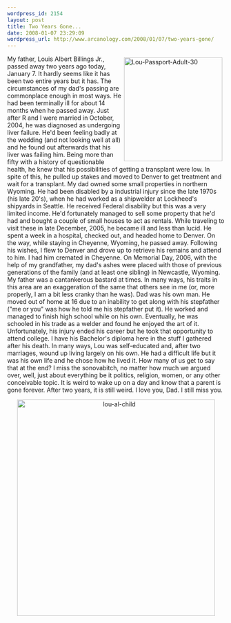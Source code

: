 ```yaml
--- 
wordpress_id: 2154
layout: post
title: Two Years Gone...
date: 2008-01-07 23:29:09
wordpress_url: http://www.arcanology.com/2008/01/07/two-years-gone/
---
```

<a href="http://www.flickr.com/photos/albill/170206480/" title="Lou-Passport-Adult-30 by albill, on Flickr"><img src="http://farm1.static.flickr.com/45/170206480_7c5dab6f96_m.jpg" width="228" height="240" align="right" hspace="5" vspace="5" alt="Lou-Passport-Adult-30" /></a>My father, Louis Albert Billings Jr., passed away two years ago today, January 7. It hardly seems like it has been two entire years but it has. The circumstances of my dad's passing are commonplace enough in most ways. He had been terminally ill for about 14 months when he passed away. Just after R and I were married in October, 2004, he was diagnosed as undergoing liver failure. He'd been feeling badly at the wedding (and not looking well at all) and he found out afterwards that his liver was failing him. Being more than fifty with a history of questionable health, he knew that his possibilities of getting a transplant were low. In spite of this, he pulled up stakes and moved to Denver to get treatment and wait for a transplant. My dad owned some small properties in northern Wyoming. He had been disabled by a industrial injury since the late 1970s (his late 20's), when he had worked as a shipwelder at Lockheed's shipyards in Seattle. He received Federal disability but this was a very limited income. He'd fortunately managed to sell some property that he'd had and bought a couple of small houses to act as rentals. While traveling to visit these in late December, 2005, he became ill and less than lucid. He spent a week in a hospital, checked out, and headed home to Denver. On the way, while staying in Cheyenne, Wyoming, he passed away. Following his wishes, I flew to Denver and drove up to retrieve his remains and attend to him. I had him cremated in Cheyenne. On Memorial Day, 2006, with the help of my grandfather, my dad's ashes were placed with those of previous generations of the family (and at least one sibling) in Newcastle, Wyoming. My father was a cantankerous bastard at times. In many ways, his traits in this area are an exaggeration of the same that others see in me (or, more properly, I am a bit less cranky than he was). Dad was his own man. He moved out of home at 16 due to an inability to get along with his stepfather ("me or you" was how he told me his stepfather put it). He worked and managed to finish high school while on his own. Eventually, he was schooled in his trade as a welder and found he enjoyed the art of it. Unfortunately, his injury ended his career but he took that opportunity to attend college. I have his Bachelor's diploma here in the stuff I gathered after his death. In many ways, Lou was self-educated and, after two marriages, wound up living largely on his own. He had a difficult life but it was his own life and he chose how he lived it. How many of us get to say that at the end? I miss the sonovabitch, no matter how much we argued over, well, just about everything be it politics, religion, women, or any other conceivable topic. It is weird to wake up on a day and know that a parent is gone forever. After two years, it is still weird. I love you, Dad. I still miss you. <p align="center">
                                                                                                                                                                                                                                                                                                                                                                                                                                                                                                                                                                                                                                                                                                                                                                                                                                                                                          <a href="http://www.flickr.com/photos/albill/170208131/" title="lou-al-child by albill, on Flickr"><img src="http://farm1.static.flickr.com/49/170208131_dec3f24d90.jpg" width="459" height="500" border="0" alt="lou-al-child" /></a>
                                                                                                                                                                                                                                                                                                                                                                                                                                                                                                                                                                                                                                                                                                                                                                                                                                                                                        </p>